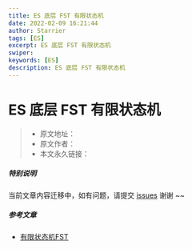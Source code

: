 ```yaml
---
title: ES 底层 FST 有限状态机
date: 2022-02-09 16:21:44
author: Starrier
tags: [ES]
excerpt: ES 底层 FST 有限状态机
swiper:
keywords: [ES]
description: ES 底层 FST 有限状态机
---
```


# ES 底层 FST 有限状态机

> * 原文地址：[]()
> * 原文作者：[]()
> * 本文永久链接：[]()

##### **特别说明**

当前文章内容迁移中，如有问题，请提交 [issues](https://github.com/Starrier/starrier.github.io/issues) 谢谢 ~~

##### 参考文章

- [有限状态机FST](https://www.shangmayuan.com/a/4c53ea95cb1647579ee027e0.html)
